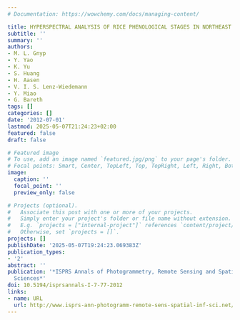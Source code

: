 ```yaml
---
# Documentation: https://wowchemy.com/docs/managing-content/

title: HYPERSPECTRAL ANALYSIS OF RICE PHENOLOGICAL STAGES IN NORTHEAST CHINA
subtitle: ''
summary: ''
authors:
- M. L. Gnyp
- Y. Yao
- K. Yu
- S. Huang
- H. Aasen
- V. I. S. Lenz-Wiedemann
- Y. Miao
- G. Bareth
tags: []
categories: []
date: '2012-07-01'
lastmod: 2025-05-07T21:24:23+02:00
featured: false
draft: false

# Featured image
# To use, add an image named `featured.jpg/png` to your page's folder.
# Focal points: Smart, Center, TopLeft, Top, TopRight, Left, Right, BottomLeft, Bottom, BottomRight.
image:
  caption: ''
  focal_point: ''
  preview_only: false

# Projects (optional).
#   Associate this post with one or more of your projects.
#   Simply enter your project's folder or file name without extension.
#   E.g. `projects = ["internal-project"]` references `content/project/deep-learning/index.md`.
#   Otherwise, set `projects = []`.
projects: []
publishDate: '2025-05-07T19:24:23.069383Z'
publication_types:
- '2'
abstract: ''
publication: '*ISPRS Annals of Photogrammetry, Remote Sensing and Spatial Information
  Sciences*'
doi: 10.5194/isprsannals-I-7-77-2012
links:
- name: URL
  url: http://www.isprs-ann-photogramm-remote-sens-spatial-inf-sci.net/I-7/77/2012/
---
```

